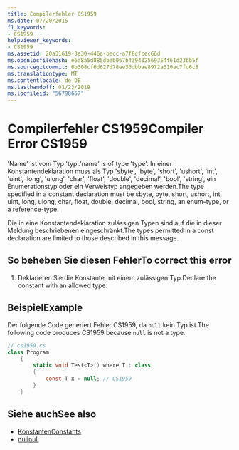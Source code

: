 ```yaml
---
title: Compilerfehler CS1959
ms.date: 07/20/2015
f1_keywords:
- CS1959
helpviewer_keywords:
- CS1959
ms.assetid: 20a31619-3e30-446a-becc-a7f8cfcec66d
ms.openlocfilehash: e6a8a5d885dbeb067b439432569354f61d23bb5f
ms.sourcegitcommit: 6b308cf6d627d78ee36dbbae8972a310ac7fd6c8
ms.translationtype: MT
ms.contentlocale: de-DE
ms.lasthandoff: 01/23/2019
ms.locfileid: "56798657"
---
```

# <a name="compiler-error-cs1959"></a><span data-ttu-id="68513-102">Compilerfehler CS1959</span><span class="sxs-lookup"><span data-stu-id="68513-102">Compiler Error CS1959</span></span>
<span data-ttu-id="68513-103">'Name' ist vom Typ 'typ'.</span><span class="sxs-lookup"><span data-stu-id="68513-103">'name' is of type 'type'.</span></span> <span data-ttu-id="68513-104">In einer Konstantendeklaration muss als Typ 'sbyte', 'byte', 'short', 'ushort', 'int', 'uint', 'long', 'ulong', 'char', 'float', 'double', 'decimal', 'bool', 'string', ein Enumerationstyp oder ein Verweistyp angegeben werden.</span><span class="sxs-lookup"><span data-stu-id="68513-104">The type specified in a constant declaration must be sbyte, byte, short, ushort, int, uint, long, ulong, char, float, double, decimal, bool, string, an enum-type, or a reference-type.</span></span>  
  
 <span data-ttu-id="68513-105">Die in eine Konstantendeklaration zulässigen Typen sind auf die in dieser Meldung beschriebenen eingeschränkt.</span><span class="sxs-lookup"><span data-stu-id="68513-105">The types permitted in a const declaration are limited to those described in this message.</span></span>  
  
## <a name="to-correct-this-error"></a><span data-ttu-id="68513-106">So beheben Sie diesen Fehler</span><span class="sxs-lookup"><span data-stu-id="68513-106">To correct this error</span></span>  
  
1.  <span data-ttu-id="68513-107">Deklarieren Sie die Konstante mit einem zulässigen Typ.</span><span class="sxs-lookup"><span data-stu-id="68513-107">Declare the constant with an allowed type.</span></span>  
  
## <a name="example"></a><span data-ttu-id="68513-108">Beispiel</span><span class="sxs-lookup"><span data-stu-id="68513-108">Example</span></span>  
 <span data-ttu-id="68513-109">Der folgende Code generiert Fehler CS1959, da `null` kein Typ ist.</span><span class="sxs-lookup"><span data-stu-id="68513-109">The following code produces CS1959 because `null` is not a type.</span></span>  
  
```csharp  
// cs1959.cs  
class Program  
    {  
        static void Test<T>() where T : class  
        {  
            const T x = null; // CS1959  
        }  
    }  
```  
  
## <a name="see-also"></a><span data-ttu-id="68513-110">Siehe auch</span><span class="sxs-lookup"><span data-stu-id="68513-110">See also</span></span>

- [<span data-ttu-id="68513-111">Konstanten</span><span class="sxs-lookup"><span data-stu-id="68513-111">Constants</span></span>](../../csharp/programming-guide/classes-and-structs/constants.md)
- [<span data-ttu-id="68513-112">null</span><span class="sxs-lookup"><span data-stu-id="68513-112">null</span></span>](../../csharp/language-reference/keywords/null.md)
